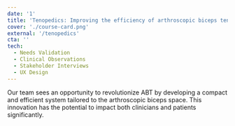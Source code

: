 ```yaml
---
date: '1'
title: 'Tenopedics: Improving the efficiency of arthroscopic biceps tenodesis surgery'
cover: './course-card.png'
external: '/tenopedics'
cta: ''
tech:
  - Needs Validation
  - Clinical Observations
  - Stakeholder Interviews
  - UX Design
---
```


Our team sees an opportunity to revolutionize ABT by developing a compact and efficient system tailored to the arthroscopic biceps space. This innovation has the potential to impact both clinicians and patients significantly.

